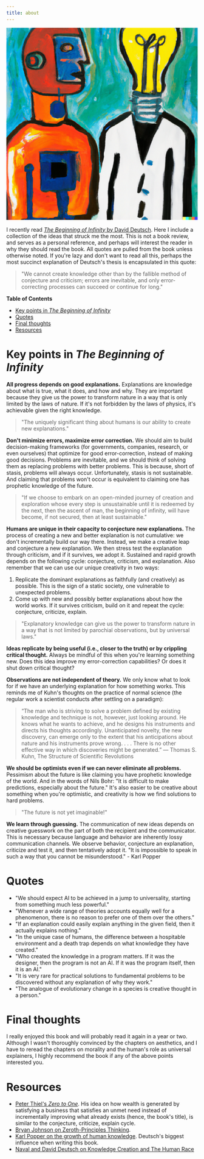 ```yaml
---
title: about
---
```


![Drag Racing](media/robothuman.png)

I recently read [*The Beginning of Infinity* by David Deutsch](https://www.thebeginningofinfinity.com/). Here I include a collection of the ideas that struck me the most. This is not a book review, and serves as a personal reference, and perhaps will interest the reader in why they should read the book. All quotes are pulled from the book unless otherwise noted. If you're lazy and don't want to read all this, perhaps the most succinct explanation of Deutsch's thesis is encapsulated in this quote:

> "We cannot create knowledge other than by the fallible method of conjecture and criticism; errors are inevitable, and only error-correcting processes can succeed or continue for long."

**Table of Contents**
- [Key points in *The Beginning of Infinity*](#key-points-in-the-beginning-of-infinity)
- [Quotes](#quotes)
- [Final thoughts](#final-thoughts)
- [Resources](#resources)

# Key points in *The Beginning of Infinity*

**All progress depends on good explanations.** Explanations are knowledge about what is true, what it does, and how and why. They are important because they give us the power to transform nature in a way that is only limited by the laws of nature. If it's not forbidden by the laws of physics, it's achievable given the right knowledge.
> "The uniquely significant thing about humans is our ability to create new explanations."

**Don't minimize errors, maximize error correction.** We should aim to build decision-making frameworks (for governments, companies, research, or even ourselves) that optimize for good error-correction, instead of making good decisions. Problems are inevitable, and we should think of solving them as replacing problems with better problems. This is because, short of stasis, problems will always occur. Unfortunately, stasis is not sustainable. And claiming that problems won't occur is equivalent to claiming one has prophetic knowledge of the future.
> "If we choose to embark on an open-minded journey of creation and exploration whose every step is unsustainable until it is redeemed by the next, then the ascent of man, the beginning of infinity, will have become, if not secured, then at least sustainable."

**Humans are unique in their capacity to conjecture new explanations.** The process of creating a new and better explanation is not cumulative: we don't incrementally build our way there. Instead, we make a creative leap and conjecture a new explanation. We then stress test the explanation through criticism, and if it survives, we adopt it. Sustained and rapid growth depends on the following cycle: conjecture, criticism, and explanation. Also remember that we can use our unique creativity in two ways:
1. Replicate the dominant explanations as faithfully (and creatively) as possible. This is the sign of a static society, one vulnerable to unexpected problems.
2. Come up with new and possibly better explanations about how the world works. If it survives criticism, build on it and repeat the cycle: conjecture, criticize, explain.
> "Explanatory knowledge can give us the power to transform nature in a way that is not limited by parochial observations, but by universal laws."

**Ideas replicate by being useful (i.e., closer to the truth) or by crippling critical thought.** Always be mindful of this when you're learning something new. Does this idea improve my error-correction capabilities? Or does it shut down critical thought?

**Observations are not independent of theory.** We only know what to look for if we have an underlying explanation for how something works. This reminds me of Kuhn's thoughts on the practice of normal science (the regular work a scientist conducts after settling on a paradigm):
> “The man who is striving to solve a problem defined by existing knowledge and technique is not, however, just looking around. He knows what he wants to achieve, and he designs his instruments and directs his thoughts accordingly. Unanticipated novelty, the new discovery, can emerge only to the extent that his anticipations about nature and his instruments prove wrong. . . . There is no other effective way in which discoveries might be generated.”
― Thomas S. Kuhn, The Structure of Scientific Revolutions

**We should be optimists even if we can never eliminate all problems.** Pessimism about the future is like claiming you have prophetic knowledge of the world. And in the words of Nils Bohr: "It is difficult to make predictions, especially about the future." It's also easier to be creative about something when you're optimistic, and creativity is how we find solutions to hard problems. 
> "The future is not yet imaginable!"

**We learn through guessing.** The communication of new ideas depends on creative guesswork on the part of both the recipient and the communicator. This is necessary because language and behavior are inherently lossy communication channels. We observe behavior, conjecture an explanation, criticize and test it, and then tentatively adopt it.
"It is impossible to speak in such a way that you cannot be misunderstood." - Karl Popper

# Quotes
- "We should expect AI to be achieved in a jump to universality, starting from something much less powerful."
- "Whenever a wide range of theories accounts equally well for a phenomenon, there is no reason to prefer one of them over the others."
- "If an explanation could easily explain anything in the given field, then it actually explains nothing."
- "In the unique case of humans, the difference between a hospitable environment and a death trap depends on what knowledge they have created."
- "Who created the knowledge in a program matters. If it was the designer, then the program is not an AI. If it was the program itself, then it is an AI."
- "It is very rare for practical solutions to fundamental problems to be discovered without any explanation of why they work."
- "The analogue of evolutionary change in a species is creative thought in a person."

# Final thoughts
I really enjoyed this book and will probably read it again in a year or two. Although I wasn't thoroughly convinced by the chapters on aesthetics, and I have to reread the chapters on morality and the human's role as universal explainers, I highly recommend the book if any of the above points interested you.

# Resources
- [Peter Thiel's *Zero to One*](https://en.wikipedia.org/wiki/Zero_to_One). His idea on how wealth is generated by satisfying a business that satisfies an unmet need instead of incrementally improving what already exists (hence, the book's title), is similar to the conjecture, criticize, explain cycle.
- [Bryan Johnson on Zeroth-Principles Thinking](https://medium.com/future-literacy/zeroth-principles-thinking-9376d0b7e7f5).
- [Karl Popper on the growth of human knowledge](https://plato.stanford.edu/entries/popper/#GrowHumaKnow). Deutsch's biggest influence when writing this book.
- [Naval and David Deutsch on Knowledge Creation and The Human Race](https://nav.al/david-deutsch)
